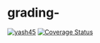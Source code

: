 # grading-
[![yash45](https://circleci.com/gh/yash45/grading-system.svg?style=svg)](https://app.circleci.com/github/yash45/grading-system)
[![Coverage Status](https://coveralls.io/repos/github/yash45/grading-system/badge.svg?branch=master)](https://coveralls.io/github/yash45/grading-system?branch=master)